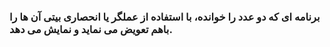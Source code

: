 ### برنامه ای که دو عدد را خوانده، با استفاده از عملگر یا انحصاری بیتی آن ها را باهم تعویض می نماید و نمایش می دهد.